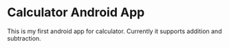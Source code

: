 # Calculator Android App
This is my first android app for calculator.
Currently it supports addition and subtraction.
